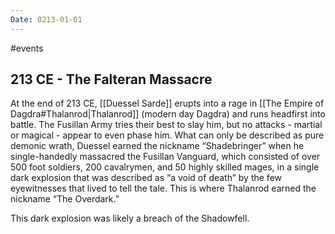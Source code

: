 ```yaml
---
Date: 0213-01-01
---
```

#events
## 213 CE - The Falteran Massacre
At the end of 213 CE, [[Duessel Sarde]] erupts into a rage in [[The Empire of Dagdra#Thalanrod|Thalanrod]] (modern day Dagdra) and runs headfirst into battle. The Fusillan Army tries their best to slay him, but no attacks - martial or magical - appear to even phase him. What can only be described as pure demonic wrath, Duessel earned the nickname “Shadebringer” when he single-handedly massacred the Fusillan Vanguard, which consisted of over 500 foot soldiers, 200 cavalrymen, and 50 highly skilled mages, in a single dark explosion that was described as “a void of death” by the few eyewitnesses that lived to tell the tale. This is where Thalanrod earned the nickname “The Overdark.”

This dark explosion was likely a breach of the Shadowfell. 
